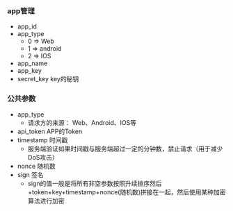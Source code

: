 ### app管理
- app_id
- app_type
    - 0 => Web
    - 1 => android
    - 2 => IOS
- app_name
- app_key
- secret_key key的秘钥

### 公共参数
- app_type
    - 请求方的来源：
        Web、Android、IOS等
- api_token APP的Token
- timestamp 时间戳
    - 服务端验证如果时间戳与服务端超过一定的分钟数，禁止请求（用于减少DoS攻击）
- nonce 随机数
- sign 签名
    - sign的值一般是将所有非空参数按照升续排序然后+token+key+timestamp+nonce(随机数)拼接在一起，然后使用某种加密算法进行加密